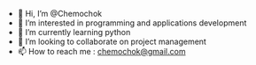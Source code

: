 - 👋 Hi, I’m @Chemochok
- 👀 I’m interested in programming and applications development
- 🌱 I’m currently learning python
- 💞️ I’m looking to collaborate on project management
- 📫 How to reach me : chemochok@gmail.com

<!---
Chemochok/Chemochok is a ✨ special ✨ repository because its `README.md` (this file) appears on your GitHub profile.
You can click the Preview link to take a look at your changes.
--->
